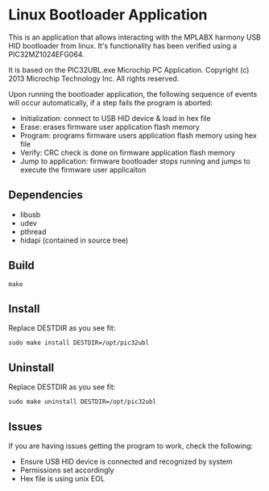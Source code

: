 # Linux Bootloader Application
This is an application that allows interacting with the MPLABX harmony USB HID bootloader from linux. It's functionality has been verified using a PIC32MZ1024EFG064. 

It is based on the PIC32UBL.exe Microchip PC Application. Copyright (c) 2013 Microchip Technology Inc. All rights reserved.

Upon running the bootloader application, the following sequence of events will occur automatically, if a step fails the program is aborted:
* Initialization: connect to USB HID device & load in hex file
* Erase: erases firmware user application flash memory
* Program: programs firmware users application flash memory using hex file
* Verify: CRC check is done on firmware application flash memory
* Jump to application: firmware bootloader stops running and jumps to execute the firmware user applicaiton

## Dependencies
* libusb
* udev
* pthread
* hidapi (contained in source tree)

## Build
```
make
```

## Install
Replace DESTDIR as you see fit:
```
sudo make install DESTDIR=/opt/pic32ubl
```

## Uninstall
Replace DESTDIR as you see fit:
```
sudo make uninstall DESTDIR=/opt/pic32ubl
```

## Issues
If you are having issues getting the program to work, check the following:
* Ensure USB HID device is connected and recognized by system
* Permissions set accordingly
* Hex file is using unix EOL